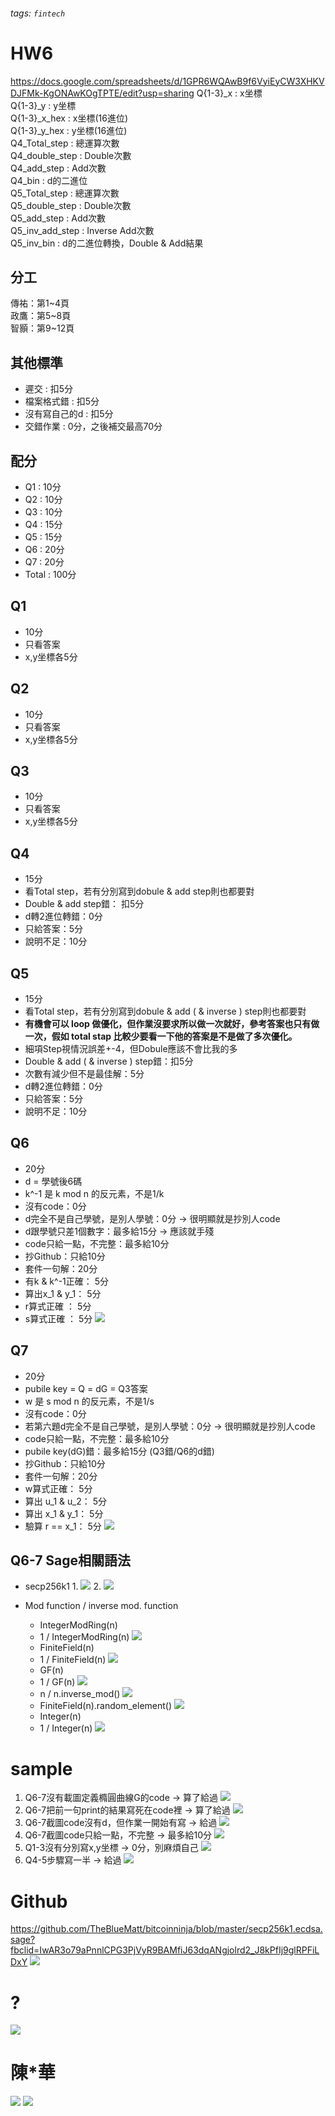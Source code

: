 ###### tags: `fintech`
# HW6
https://docs.google.com/spreadsheets/d/1GPR6WQAwB9f6VyiEyCW3XHKVDJFMk-KgONAwKOgTPTE/edit?usp=sharing
Q{1-3}_x : x坐標  
Q{1-3}_y : y坐標  
Q{1-3}_x_hex : x坐標(16進位)  
Q{1-3}_y_hex : y坐標(16進位)  
Q4_Total_step : 總運算次數  
Q4_double_step : Double次數  
Q4_add_step	: Add次數  
Q4_bin : d的二進位  
Q5_Total_step : 總運算次數  
Q5_double_step : Double次數  
Q5_add_step : Add次數  
Q5_inv_add_step : Inverse Add次數  
Q5_inv_bin : d的二進位轉換，Double & Add結果  

## 分工
傳祐：第1~4頁  
政鷹：第5~8頁  
智顥：第9~12頁  


## 其他標準
* 遲交 : 扣5分
* 檔案格式錯 : 扣5分
* 沒有寫自己的d : 扣5分
* 交錯作業 : 0分，之後補交最高70分

## 配分
* Q1 : 10分
* Q2 : 10分
* Q3 : 10分
* Q4 : 15分
* Q5 : 15分
* Q6 : 20分
* Q7 : 20分
* Total : 100分

## Q1
* 10分
* 只看答案
* x,y坐標各5分

## Q2
* 10分
* 只看答案
* x,y坐標各5分

## Q3
* 10分
* 只看答案
* x,y坐標各5分

## Q4
* 15分
* 看Total step，若有分別寫到dobule & add step則也都要對
* Double & add step錯： 扣5分
* d轉2進位轉錯：0分
* 只給答案：5分
* 說明不足：10分

## Q5
* 15分
* 看Total step，若有分別寫到dobule & add ( & inverse ) step則也都要對
* **有機會可以 loop 做優化，但作業沒要求所以做一次就好，參考答案也只有做一次，假如 total stap 比較少要看一下他的答案是不是做了多次優化。**
* 細項Step視情況誤差+-4，但Dobule應該不會比我的多
* Double & add ( & inverse ) step錯：扣5分
* 次數有減少但不是最佳解：5分
* d轉2進位轉錯：0分
* 只給答案：5分
* 說明不足：10分


## Q6
* 20分
* d = 學號後6碼 
* k^-1 是 k mod n 的反元素，不是1/k
* 沒有code：0分
* d完全不是自己學號，是別人學號：0分 -> 很明顯就是抄別人code
* d跟學號只差1個數字：最多給15分 -> 應該就手殘
* code只給一點，不完整：最多給10分
* 抄Github：只給10分
* 套件一句解：20分
* 有k & k^-1正確： 5分
* 算出x_1 & y_1： 5分
* r算式正確 ： 5分
* s算式正確 ： 5分
![](https://i.imgur.com/qdZPwwX.png)

## Q7
* 20分
* pubile key = Q = dG = Q3答案
* w 是 s mod n 的反元素，不是1/s
* 沒有code：0分
* 若第六題d完全不是自己學號，是別人學號：0分 -> 很明顯就是抄別人code
* code只給一點，不完整：最多給10分
* pubile key(dG)錯：最多給15分 (Q3錯/Q6的d錯)
* 抄Github：只給10分
* 套件一句解：20分
* w算式正確： 5分 
* 算出 u_1 & u_2： 5分 
* 算出 x_1 & y_1： 5分
* 驗算 r == x_1： 5分
![](https://i.imgur.com/Uez0GdU.png)

## Q6-7 Sage相關語法
* secp256k1 
    1.
    ![](https://i.imgur.com/KV0usM1.png)
    2.
    ![](https://i.imgur.com/D3hrSpb.png)

* Mod function / inverse mod. function
    * IntegerModRing(n)
    * 1 / IntegerModRing(n)
    ![](https://i.imgur.com/O0UdUuu.png)
    * FiniteField(n)
    * 1 / FiniteField(n)
    ![](https://i.imgur.com/9SWZbMO.png)
    * GF(n)
    * 1 / GF(n)
    ![](https://i.imgur.com/ElDA8SH.png)
    * n / n.inverse_mod()
    ![](https://i.imgur.com/0mFodI7.png)
    * FiniteField(n).random_element()
    ![](https://i.imgur.com/ovBdxue.png)
    * Integer(n)
    * 1 / Integer(n)
    ![](https://i.imgur.com/gGZ6uze.png)




# sample
1. Q6-7沒有載圖定義橢圓曲線G的code -> 算了給過
![](https://i.imgur.com/fGzIPAF.png)
2. Q6-7把前一句print的結果寫死在code裡 -> 算了給過
![](https://i.imgur.com/D20xolx.png)
3. Q6-7截圖code沒有d，但作業一開始有寫 -> 給過
![](https://i.imgur.com/BUQf69S.png)
4. Q6-7截圖code只給一點，不完整 -> 最多給10分
![](https://i.imgur.com/NWN6KqA.png)
5. Q1-3沒有分別寫x,y坐標 -> 0分，別麻煩自己
![](https://i.imgur.com/DGwp0HJ.png)
6. Q4-5步驟寫一半 -> 給過
![](https://i.imgur.com/3wIrWXJ.png)



# Github
https://github.com/TheBlueMatt/bitcoinninja/blob/master/secp256k1.ecdsa.sage?fbclid=IwAR3o79aPnnlCPG3PjVyR9BAMfiJ63dqANgjolrd2_J8kPfIj9glRPFiLDxY
![](https://i.imgur.com/YoCBXnU.png)

# ?
![](https://i.imgur.com/VTMo0lk.png)


# 陳*華
![](https://i.imgur.com/p75VThp.png)
![](https://i.imgur.com/DzVCNv3.png)
